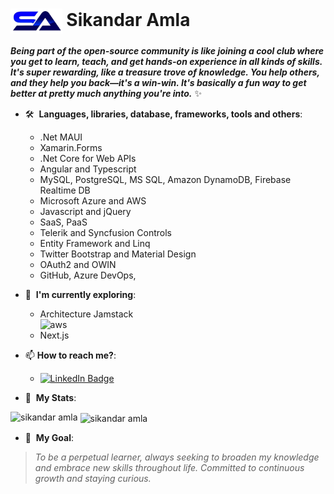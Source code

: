 # <img align="center" src="./sa_logo-removebg-preview.png" alt="SikandarA" height="40" width="auto" /> Sikandar Amla

***Being part of the open-source community is like joining a cool club where you get to learn, teach, and get hands-on experience in all kinds of skills. It's super rewarding, like a treasure trove of knowledge. You help others, and they help you back—it's a win-win. It's basically a fun way to get better at pretty much anything you're into.*** :sparkles: 

- 🛠&nbsp; <strong>Languages, libraries, database, frameworks, tools and others</strong>:
  - .Net MAUI
  - Xamarin.Forms
  - .Net Core for Web APIs
  - Angular and Typescript
  - MySQL, PostgreSQL, MS SQL, Amazon DynamoDB, Firebase Realtime DB
  - Microsoft Azure and AWS
  - Javascript and jQuery
  - SaaS, PaaS
  - Telerik and Syncfusion Controls
  - Entity Framework and Linq
  - Twitter Bootstrap and Material Design
  - OAuth2 and OWIN
  - GitHub, Azure DevOps, 

- 🔬&nbsp; <strong>I'm currently exploring</strong>:
  - Architecture Jamstack <br/>
<img
   src="https://d33wubrfki0l68.cloudfront.net/21c2e938a6a0468a8583b905f1156521c456f79c/2612d/img/logo/svg/jamstack_logo_darkbg.svg"
   alt="aws"
   width="150"
   alt="Jamstack image: Jamstack_Logo_DarkBG"
 />
  - Next.js
- 📫&nbsp;<strong>How to reach me?</strong>:
  - [![LinkedIn Badge](https://img.shields.io/badge/linkedin--%23316dca?style=for-the-badge&logo=linkedin&logoColor=white)](https://www.linkedin.com/in/sikandar-amla/)
- 🔬&nbsp; <strong>My Stats</strong>:
<p><img align="left" src="https://github-readme-stats.vercel.app/api/top-langs?username=sikandaramla&show_icons=true&locale=en&layout=compact&theme=radical" alt="sikandar amla" /></p>
<p>&nbsp;<img align="center" src="https://github-readme-stats.vercel.app/api?username=sikandaramla&show_icons=true&locale=en&theme=radical" alt="sikandar amla" /></p>  

- 🔬&nbsp; <strong>My Goal</strong>:
> *To be a perpetual learner, always seeking to broaden my knowledge and embrace new skills throughout life. Committed to continuous growth and staying curious.*




